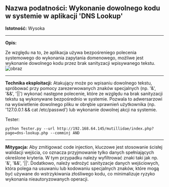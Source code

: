 ## Nazwa podatności: Wykonanie dowolnego kodu w systemie w aplikacji 'DNS Lookup'

**Istotność:** Wysoka

---

**Opis:**

Ze względu na to, że aplikacja używa bezpośreniego polecenia systemowego do wykonania zapytania domenowego, możliwe jest wykonanie dowolnego kodu przez brak sanityzacji wpisywanego tekstu.
![obraz](https://github.com/GrzechuG/PWR-CBE-BAW-mutillidae-2024/assets/93217316/f8425a5f-3c7a-4225-9599-38af212c9d27)


---

**Technika eksploitacji:**
Atakujący może po wpisaniu dowolnego tekstu, spróbować przy pomocy zarezerwowanych znaków specjalnych (np. '&', '&&', '||') wykonać następne polecenie, które ze względu na brak sanityzacji tekstu są wykonywane bezpośrednio w systemie. Pozwala to adwersarzowi na wyświetlenie dowolnego pliku w obrębie uprawnień użytkownika (np. '127.0.0.1 && cat /etc/passwd') lub wykonanie dowolnej akcji na systemie. 

Tester:
```
python Tester.py --url http://192.168.64.145/mutillidae/index.php?page=dns-lookup.php --comminj AND
```

---
**Mitygacja:**
Aby zmitigować code injection, kluczowe jest stosowanie ścisłej walidacji wejścia, co oznacza przyjmowanie tylko danych spełniających określone kryteria. W tym przypadku należy wyfiltrować znaki taki jak np. '&', '&&', '||'. Dodatkowo, należy wdrożyć sanityzacje danych wejściowych, która polega na usuwaniu lub kodowaniu specjalnych znaków, które mogą być używane do wstrzykiwania złośliwego kodu, co minimalizuje ryzyko wykonania nieautoryzowanych operacji.
